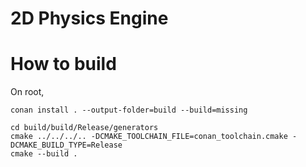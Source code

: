 # 2D Physics Engine


# How to build
On root,

    conan install . --output-folder=build --build=missing

    cd build/build/Release/generators
    cmake ../../../.. -DCMAKE_TOOLCHAIN_FILE=conan_toolchain.cmake -DCMAKE_BUILD_TYPE=Release
    cmake --build .

